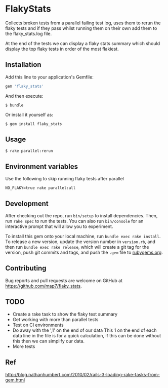 # FlakyStats

Collects broken tests from a parallel failing test log, uses them to rerun the flaky tests and if they pass whilst running them on their own add them to the flaky_stats.log file.

At the end of the tests we can display a flaky stats summary which should display the top flaky tests in order of the most flakiest.

## Installation

Add this line to your application's Gemfile:

```ruby
gem 'flaky_stats'
```

And then execute:

    $ bundle

Or install it yourself as:

    $ gem install flaky_stats

## Usage

    $ rake parallel:rerun

## Environment variables

Use the following to skip running flaky tests after parallel

    NO_FLAKY=true rake parallel:all

## Development

After checking out the repo, run `bin/setup` to install dependencies. Then, run `rake spec` to run the tests. You can also run `bin/console` for an interactive prompt that will allow you to experiment.

To install this gem onto your local machine, run `bundle exec rake install`. To release a new version, update the version number in `version.rb`, and then run `bundle exec rake release`, which will create a git tag for the version, push git commits and tags, and push the `.gem` file to [rubygems.org](https://rubygems.org).

## Contributing

Bug reports and pull requests are welcome on GitHub at https://github.com/map7/flaky_stats.

## TODO

- Create a rake task to show the flaky test summary
- Get working with more than parallel tests
- Test on CI environments
- Do away with the ',1' on the end of our data
  This 1 on the end of each data line in the file is for a quick calculation, if this can be done without this then we can simplify our data.
- More tests

## Ref

http://blog.nathanhumbert.com/2010/02/rails-3-loading-rake-tasks-from-gem.html


